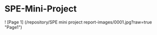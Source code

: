 # SPE-Mini-Project

! [Page 1] (/repository/SPE mini project report-images/0001.jpg?raw=true "Page1")
